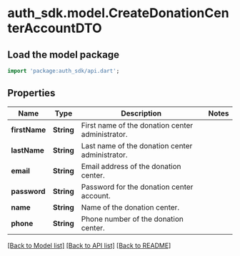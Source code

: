 # auth_sdk.model.CreateDonationCenterAccountDTO

## Load the model package
```dart
import 'package:auth_sdk/api.dart';
```

## Properties
Name | Type | Description | Notes
------------ | ------------- | ------------- | -------------
**firstName** | **String** | First name of the donation center administrator. | 
**lastName** | **String** | Last name of the donation center administrator. | 
**email** | **String** | Email address of the donation center. | 
**password** | **String** | Password for the donation center account. | 
**name** | **String** | Name of the donation center. | 
**phone** | **String** | Phone number of the donation center. | 

[[Back to Model list]](../README.md#documentation-for-models) [[Back to API list]](../README.md#documentation-for-api-endpoints) [[Back to README]](../README.md)


